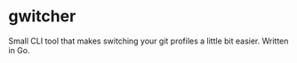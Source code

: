 # gwitcher
Small CLI tool that makes switching your git profiles a little bit easier. Written in Go.
